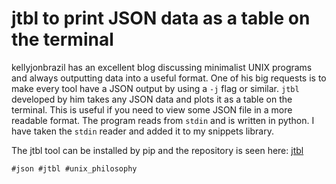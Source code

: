 # jtbl to print JSON data as a table on the terminal

kellyjonbrazil has an excellent blog discussing minimalist UNIX programs
and always outputting data into a useful format. One of his big requests
is to make every tool have a JSON output by using a `-j` flag or
similar. `jtbl` developed by him takes any JSON data and plots it as a
table on the terminal. This is useful if you need to view some JSON file
in a more readable format. The program reads from `stdin` and is written
in python. I have taken the `stdin` reader and added it to my snippets
library.

The jtbl tool can be installed by pip and the repository is seen here:
[jtbl](https://github.com/kellyjonbrazil/jtbl)

    #json #jtbl #unix_philosophy

